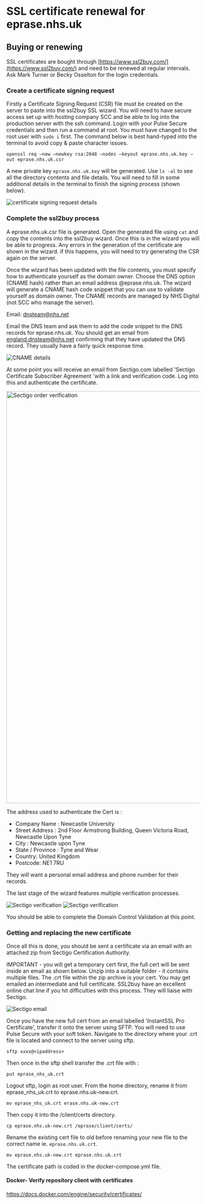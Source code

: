 # SSL certificate renewal for eprase.nhs.uk

## Buying or renewing 

SSL certificates are bought through [https://www.ssl2buy.com/](https://www.ssl2buy.com/) and need to be renewed at regular intervals. Ask Mark Turner or Becky Osselton for the login credentials.

### Create a certificate signing request

Firstly a Certificate Signing Request (CSR) file must be created on the server to paste into the ssl2buy SSL wizard. You will need to have secure access set up with hosting company SCC and be able to log into the production server with the ssh command. Login with your Pulse Secure credentials and then run a command at root. You must have changed to the root user with `sudo i` first. The command below is best hand-typed into the terminal to avoid copy & paste character issues.

```openssl req –new –newkey rsa:2048 –nodes –keyout eprase.nhs.uk.key –out eprase.nhs.uk.csr```

A new private key `eprase.nhs.uk.key` will be generated. Use `ls -al` to see all the directory contents and file details. You will need to fill in some additional details in the terminal to finish the signing process (shown below).

![certificate signing request details](/readme-images/cert-info.png)

### Complete the ssl2buy process

A eprase.nhs.uk.csr file is generated. Open the generated file using `cat` and copy the contents into the ssl2buy wizard. Once this is in the wizard you will be able to progress. Any errors in the generation of the certificate are shown in the wizard. if this happens, you will need to try generating the CSR again on the server.

Once the wizard has been updated with the file contents, you must specify how to authenticate yourself as the domain owner. Choose the DNS option (CNAME hash) rather than an email address @eprase.nhs.uk. The wizard will generate a CNAME hash code snippet that you can use to validate yourself as domain owner. The CNAME records are managed by NHS Digital (not SCC who manage the server).

Email: dnsteam@nhs.net

Email the DNS team and ask them to add the code snippet to the DNS records for eprase.nhs.uk. You should get an email from england.dnsteam@nhs.net confirming that they have updated the DNS record. They usually have a fairly quick response time. 

![CNAME details](/readme-images/cname-details.png)

At some point you will receive an email from Sectigo.com labelled 'Sectigo Certificate Subscriber Agreement 'with a link and verification code. Log into this and authenticate the certificate.

<img width="927" height="1075" alt="Sectigo order verification" src="https://github.com/user-attachments/assets/cad6bc79-66c7-4f58-91bf-10b5fb354ed9" />

The address used to authenticate the Cert is :

+	Company Name : Newcastle University
+	Street Address : 2nd Floor Armstrong Building, Queen Victoria Road, Newcastle Upon Tyne
+	City : Newcastle upon Tyne
+	State / Province : Tyne and Wear
+	Country: United Kingdom
+	Postcode: NE1 7RU

They will want a personal email address and phone number for their records.

The last stage of the wizard features multiple verification processes. 

![Sectigo verification](/readme-images/Sectigo-order-verification.png)
![Sectigo verification](/readme-images/Sectigo-wizard.png)

You should be able to complete the Domain Control Validation at this point.


### Getting and replacing the new certificate

Once all this is done, you should be sent a certificate via an email with an attached zip from Sectigo Certification Authority.

IMPORTANT - you will get a temporary cert first, the full cert will be sent inside an email as shown below. Unzip into a suitable folder - it contains multiple files. The .crt file within the zip archive is your cert. You may get emailed an intermediate and full certificate. SSL2buy have an excellent online chat line if you hit difficulties with this process. They will liaise with Sectigo.

![Sectigo email](/readme-images/Full-cert.png)

Once you have the new full cert from an email labelled 'InstantSSL Pro Certificate', transfer it onto the server using SFTP. You will need to use Pulse Secure with your soft token. Navigate to the directory where your .crt file is located and connect to the server using sftp.

`sftp xxxx@<ipaddress>`

Then once in the sftp shell transfer the .crt file with :

`put eprase_nhs_uk.crt`


Logout sftp, login as root user. From the home directory, rename it from eprase_nhs_uk.crt to eprase.nhs.uk-new.crt.

`mv eprase_nhs_uk.crt erase.nhs.uk-new.crt`

Then copy it into the /client/certs directory.

`cp eprase.nhs.uk-new.crt /eprase/client/certs/`


 Rename the existing cert file to old before renaming your new file to the correct name ie. `eprase.nhs.uk.crt`.

`mv eprase.nhs.uk-new.crt eprase.nhs.uk.crt`

The certificate path is coded in the docker-compose.yml file.

 #### Docker- Verify repository client with certificates

https://docs.docker.com/engine/security/certificates/
